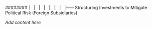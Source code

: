 ######## |   |   |   |   |   |   |   ├── Structuring Investments to Mitigate Political Risk (Foreign Subsidiaries)

*Add content here*